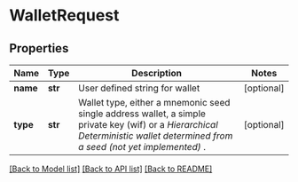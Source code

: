 # WalletRequest

## Properties
Name | Type | Description | Notes
------------ | ------------- | ------------- | -------------
**name** | **str** | User defined string for wallet | [optional] 
**type** | **str** | Wallet type, either a mnemonic seed single address wallet, a simple private key (wif) or a *Hierarchical Deterministic wallet determined from a seed (not yet implemented)* . | [optional] 

[[Back to Model list]](../README.md#documentation-for-models) [[Back to API list]](../README.md#documentation-for-api-endpoints) [[Back to README]](../README.md)


